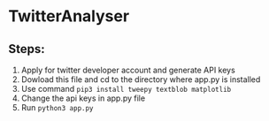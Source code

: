 # TwitterAnalyser

## Steps: 
1. Apply for twitter developer account and generate API keys
2. Dowload this file and cd to the directory where app.py is installed
3. Use command `pip3 install tweepy textblob matplotlib`
4. Change the api keys in app.py file
5. Run `python3 app.py `
